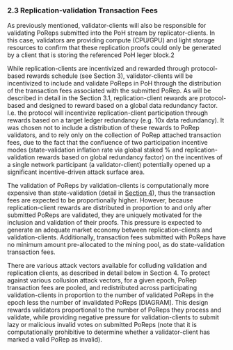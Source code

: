 ### 2.3 Replication-validation Transaction Fees

As previously mentioned, validator-clients will also be responsible for validating PoReps submitted into the PoH stream by replicator-clients. In this case, validators are providing compute (CPU/GPU) and light storage resources to confirm that these replication proofs could only be generated by a client that is storing the referenced PoH leger block.2

While replication-clients are incentivized and rewarded through protocol-based rewards schedule (see Section 3), validator-clients will be incentivized to include and validate PoReps in PoH through the distribution of the transaction fees associated with the submitted PoRep. As will be described in detail in the Section 3.1, replication-client rewards are protocol-based and designed to reward based on a global data redundancy factor. I.e. the protocol will incentivize replication-client participation through rewards based on a target ledger redundancy (e.g. 10x data redundancy). It was chosen not to include a distribution of these rewards to PoRep validators, and to rely only on the collection of PoRep attached transaction fees, due to the fact that the confluence of two participation incentive modes (state-validation inflation rate via global staked % and replication-validation rewards based on global redundancy factor) on the incentives of a single network participant (a validator-client) potentially opened up a significant incentive-driven attack surface area.

The validation of PoReps by validation-clients is computationally more expensive than state-validation (detail in [Section 4](ed_economic_sustainability.md)), thus the transaction fees are expected to be proportionally higher. However, because replication-client rewards are distributed in proportion to and only after submitted PoReps are validated, they are uniquely motivated for the inclusion and validation of their proofs. This pressure is expected to generate an adequate market economy between replication-clients and validation-clients. Additionally, transaction fees submitted with PoReps have no minimum amount pre-allocated to the mining pool, as do state-validation transaction fees.

There are various attack vectors available for colluding validation and replication clients, as described in detail below in Section 4. To protect against various collusion attack vectors, for a given epoch, PoRep transaction fees are pooled, and redistributed across participating validation-clients in proportion to the number of validated PoReps in the epoch less the number of invalidated PoReps [DIAGRAM]. This design rewards validators proportional to the number of PoReps they process and validate, while providing negative pressure for validation-clients to submit lazy or malicious invalid votes on submitted PoReps (note that it is computationally prohibitive to determine whether a validator-client has marked a valid PoRep as invalid).
